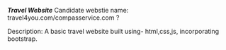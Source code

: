 ***Travel Website***
Candidate webstie name: travel4you.com/compasservice.com ?

Description: 
A basic travel website built using- html,css,js, incorporating bootstrap.

